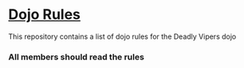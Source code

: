 [Dojo Rules](https://github.com/deadlyvipers)
==========

This repository contains a list of dojo rules for the Deadly Vipers dojo

### All members should read the rules
